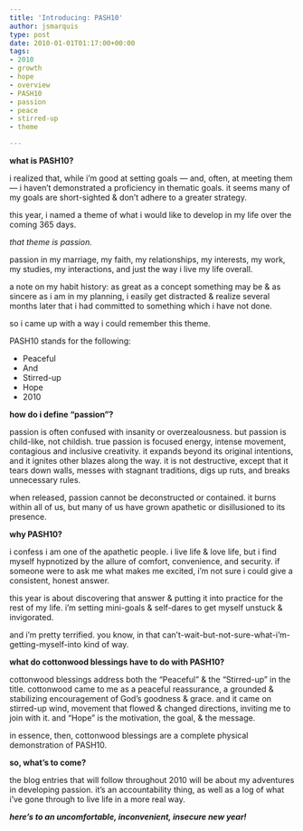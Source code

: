 ```yaml
---
title: 'Introducing: PASH10'
author: jsmarquis
type: post
date: 2010-01-01T01:17:00+00:00
tags:
- 2010
- growth
- hope
- overview
- PASH10
- passion
- peace
- stirred-up
- theme

---
```

**what is PASH10?**

i realized that, while i&#8217;m good at setting goals &#8212; and, often, at meeting them &#8212; i haven&#8217;t demonstrated a proficiency in thematic goals. it seems many of my goals are short-sighted & don&#8217;t adhere to a greater strategy.

this year, i named a theme of what i would like to develop in my life over the coming 365 days.

*that theme is passion.*

passion in my marriage, my faith, my relationships, my interests, my work, my studies, my interactions, and just the way i live my life overall.

a note on my habit history: as great as a concept something may be & as sincere as i am in my planning, i easily get distracted & realize several months later that i had committed to something which i have not done.

so i came up with a way i could remember this theme.

PASH10 stands for the following:

* Peaceful
* And
* Stirred-up
* Hope
* 2010

**how do i define &#8220;passion&#8221;?**

passion is often confused with insanity or overzealousness. but passion is child-like, not childish. true passion is focused energy, intense movement, contagious and inclusive creativity. it expands beyond its original intentions, and it ignites other blazes along the way. it is not destructive, except that it tears down walls, messes with stagnant traditions, digs up ruts, and breaks unnecessary rules.

when released, passion cannot be deconstructed or contained. it burns within all of us, but many of us have grown apathetic or disillusioned to its presence.

**why PASH10?**

i confess i am one of the apathetic people. i live life & love life, but i find myself hypnotized by the allure of comfort, convenience, and security. if someone were to ask me what makes me excited, i&#8217;m not sure i could give a consistent, honest answer.

this year is about discovering that answer & putting it into practice for the rest of my life. i&#8217;m setting mini-goals & self-dares to get myself unstuck & invigorated.

and i&#8217;m pretty terrified. you know, in that can&#8217;t-wait-but-not-sure-what-i&#8217;m-getting-myself-into kind of way.

**what do cottonwood blessings have to do with PASH10?**

cottonwood blessings address both the &#8220;Peaceful&#8221; & the &#8220;Stirred-up&#8221; in the title. cottonwood came to me as a peaceful reassurance, a grounded & stabilizing encouragement of God&#8217;s goodness & grace. and it came on stirred-up wind, movement that flowed & changed directions, inviting me to join with it. and &#8220;Hope&#8221; is the motivation, the goal, & the message.

in essence, then, cottonwood blessings are a complete physical demonstration of PASH10.

**so, what&#8217;s to come?**

the blog entries that will follow throughout 2010 will be about my adventures in developing passion. it&#8217;s an accountability thing, as well as a log of what i&#8217;ve gone through to live life in a more real way.

<b>*here&#8217;s to an uncomfortable, inconvenient, insecure new year!*</b>
